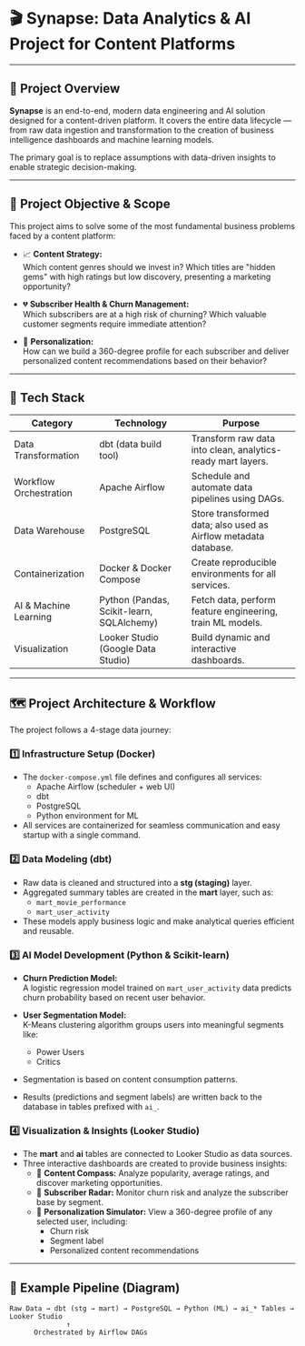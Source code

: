 # 🎬 Synapse: Data Analytics & AI Project for Content Platforms

---

## 📌 Project Overview

**Synapse** is an end-to-end, modern data engineering and AI solution designed for a content-driven platform. It covers the entire data lifecycle — from raw data ingestion and transformation to the creation of business intelligence dashboards and machine learning models.

The primary goal is to replace assumptions with data-driven insights to enable strategic decision-making.

---

## 🎯 Project Objective & Scope

This project aims to solve some of the most fundamental business problems faced by a content platform:

- 📈 **Content Strategy:**  
  Which content genres should we invest in? Which titles are "hidden gems" with high ratings but low discovery, presenting a marketing opportunity?

- 💔 **Subscriber Health & Churn Management:**  
  Which subscribers are at a high risk of churning? Which valuable customer segments require immediate attention?

- 🤖 **Personalization:**  
  How can we build a 360-degree profile for each subscriber and deliver personalized content recommendations based on their behavior?

---

## 🧰 Tech Stack

| Category             | Technology                     | Purpose                                           |
|----------------------|--------------------------------|-------------------------------------------------|
| Data Transformation  | dbt (data build tool)          | Transform raw data into clean, analytics-ready mart layers. |
| Workflow Orchestration| Apache Airflow                 | Schedule and automate data pipelines using DAGs.|
| Data Warehouse       | PostgreSQL                    | Store transformed data; also used as Airflow metadata database.|
| Containerization     | Docker & Docker Compose       | Create reproducible environments for all services.|
| AI & Machine Learning| Python (Pandas, Scikit-learn, SQLAlchemy) | Fetch data, perform feature engineering, train ML models. |
| Visualization        | Looker Studio (Google Data Studio) | Build dynamic and interactive dashboards.       |

---

## 🗺️ Project Architecture & Workflow

The project follows a 4-stage data journey:

### 1️⃣ Infrastructure Setup (Docker)

- The `docker-compose.yml` file defines and configures all services:  
  - Apache Airflow (scheduler + web UI)  
  - dbt  
  - PostgreSQL  
  - Python environment for ML  
- All services are containerized for seamless communication and easy startup with a single command.

### 2️⃣ Data Modeling (dbt)

- Raw data is cleaned and structured into a **stg (staging)** layer.  
- Aggregated summary tables are created in the **mart** layer, such as:  
  - `mart_movie_performance`  
  - `mart_user_activity`  
- These models apply business logic and make analytical queries efficient and reusable.

### 3️⃣ AI Model Development (Python & Scikit-learn)

- **Churn Prediction Model:**  
  A logistic regression model trained on `mart_user_activity` data predicts churn probability based on recent user behavior.

- **User Segmentation Model:**  
  K-Means clustering algorithm groups users into meaningful segments like:  
  - Power Users  
  - Critics  
- Segmentation is based on content consumption patterns.

- Results (predictions and segment labels) are written back to the database in tables prefixed with `ai_`.

### 4️⃣ Visualization & Insights (Looker Studio)

- The **mart** and **ai** tables are connected to Looker Studio as data sources.
- Three interactive dashboards are created to provide business insights:  
  - 📌 **Content Compass:** Analyze popularity, average ratings, and discover marketing opportunities.  
  - 📌 **Subscriber Radar:** Monitor churn risk and analyze the subscriber base by segment.  
  - 📌 **Personalization Simulator:** View a 360-degree profile of any selected user, including:  
    - Churn risk  
    - Segment label  
    - Personalized content recommendations

---

## 🧪 Example Pipeline (Diagram)

```plaintext
Raw Data → dbt (stg → mart) → PostgreSQL → Python (ML) → ai_* Tables → Looker Studio
              ↑
      Orchestrated by Airflow DAGs

